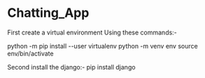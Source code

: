 # Chatting_App

First create a virtual environment Using these commands:- 

python -m pip install --user virtualenv
python -m venv env
source env/bin/activate

Second install the django:-
pip install django

